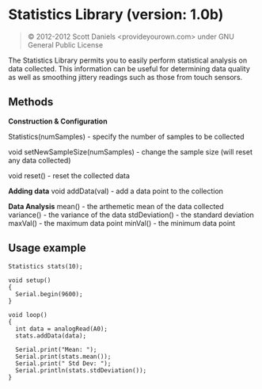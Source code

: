 # Statistics Library (version: 1.0b)

> &copy; 2012-2012 Scott Daniels <provideyourown.com>
> under GNU General Public License

The Statistics Library permits you to easily perform statistical analysis 
on data collected. This information can be useful for determining data
quality as well as smoothing jittery readings such as those from touch
sensors.


## Methods


**Construction & Configuration**

Statistics(numSamples) - specify the number of samples to be collected

void setNewSampleSize(numSamples) - change the sample size (will reset any data collected)

void reset() - reset the collected data

**Adding data**
void addData(val) - add a data point to the collection

**Data Analysis**
<type> mean() - the arthemetic mean of the data collected
<type> variance() - the variance of the data
<type> stdDeviation() - the standard deviation
<type> maxVal() - the maximum data point
<type> minVal() - the minimum data point

## Usage example

    Statistics stats(10);
    
    void setup()
    {
      Serial.begin(9600);
    }
    
    void loop()
    {
      int data = analogRead(A0);
      stats.addData(data);
      
      Serial.print("Mean: ");
      Serial.print(stats.mean());
      Serial.print(" Std Dev: ");
      Serial.println(stats.stdDeviation());
    }
